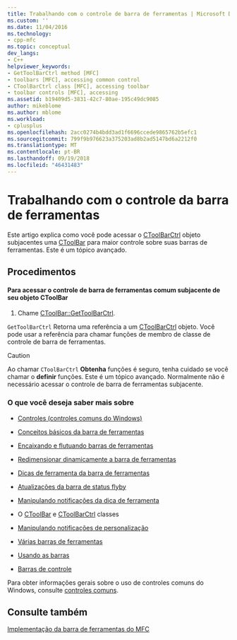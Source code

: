 ```yaml
---
title: Trabalhando com o controle de barra de ferramentas | Microsoft Docs
ms.custom: ''
ms.date: 11/04/2016
ms.technology:
- cpp-mfc
ms.topic: conceptual
dev_langs:
- C++
helpviewer_keywords:
- GetToolBarCtrl method [MFC]
- toolbars [MFC], accessing common control
- CToolBarCtrl class [MFC], accessing toolbar
- toolbar controls [MFC], accessing
ms.assetid: b19409d5-3831-42c7-80ae-195c49dc9085
author: mikeblome
ms.author: mblome
ms.workload:
- cplusplus
ms.openlocfilehash: 2acc0274b4bdd3ad1f6696ccede9865762b5efc1
ms.sourcegitcommit: 799f9b976623a375203ad8b2ad5147bd6a2212f0
ms.translationtype: MT
ms.contentlocale: pt-BR
ms.lasthandoff: 09/19/2018
ms.locfileid: "46431483"
---
```

# <a name="working-with-the-toolbar-control"></a>Trabalhando com o controle da barra de ferramentas

Este artigo explica como você pode acessar o [CToolBarCtrl](../mfc/reference/ctoolbarctrl-class.md) objeto subjacentes uma [CToolBar](../mfc/reference/ctoolbar-class.md) para maior controle sobre suas barras de ferramentas. Este é um tópico avançado.

## <a name="procedures"></a>Procedimentos

#### <a name="to-access-the-toolbar-common-control-underlying-your-ctoolbar-object"></a>Para acessar o controle de barra de ferramentas comum subjacente de seu objeto CToolBar

1. Chame [CToolBar::GetToolBarCtrl](../mfc/reference/ctoolbar-class.md#gettoolbarctrl).

`GetToolBarCtrl` Retorna uma referência a um [CToolBarCtrl](../mfc/reference/ctoolbarctrl-class.md) objeto. Você pode usar a referência para chamar funções de membro de classe de controle de barra de ferramentas.

> [!CAUTION]
>  Ao chamar `CToolBarCtrl` **Obtenha** funções é seguro, tenha cuidado se você chamar o **definir** funções. Este é um tópico avançado. Normalmente não é necessário acessar o controle de barra de ferramentas subjacente.

### <a name="what-do-you-want-to-know-more-about"></a>O que você deseja saber mais sobre

- [Controles (controles comuns do Windows)](../mfc/controls-mfc.md)

- [Conceitos básicos da barra de ferramentas](../mfc/toolbar-fundamentals.md)

- [Encaixando e flutuando barras de ferramentas](../mfc/docking-and-floating-toolbars.md)

- [Redimensionar dinamicamente a barra de ferramentas](../mfc/docking-and-floating-toolbars.md)

- [Dicas de ferramenta da barra de ferramentas](../mfc/toolbar-tool-tips.md)

- [Atualizações da barra de status flyby](../mfc/toolbar-tool-tips.md)

- [Manipulando notificações da dica de ferramenta](../mfc/handling-tool-tip-notifications.md)

- O [CToolBar](../mfc/reference/ctoolbar-class.md) e [CToolBarCtrl](../mfc/reference/ctoolbarctrl-class.md) classes

- [Manipulando notificações de personalização](../mfc/handling-customization-notifications.md)

- [Várias barras de ferramentas](../mfc/toolbar-fundamentals.md)

- [Usando as barras](../mfc/using-your-old-toolbars.md)

- [Barras de controle](../mfc/control-bars.md)

Para obter informações gerais sobre o uso de controles comuns do Windows, consulte [controles comuns](/windows/desktop/Controls/common-controls-intro).

## <a name="see-also"></a>Consulte também

[Implementação da barra de ferramentas do MFC](../mfc/mfc-toolbar-implementation.md)

